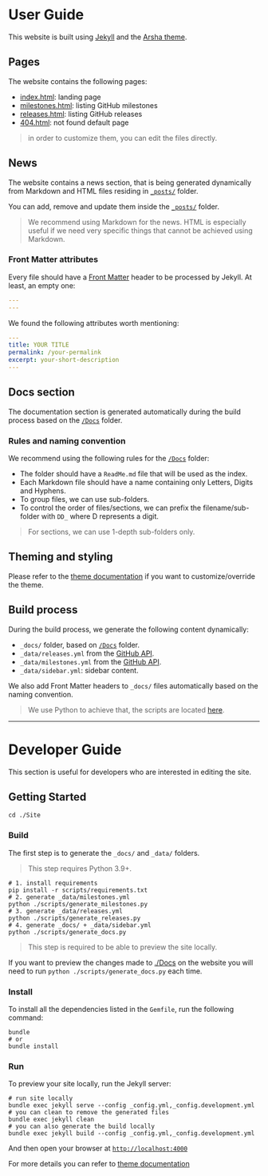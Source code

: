 # User Guide

This website is built using [Jekyll](https://jekyllrb.com/) and
the [Arsha theme](https://github.com/m4rs-mt/ILGPU.WebTheme).

## Pages

The website contains the following pages:

- [index.html](./index.html): landing page
- [milestones.html](./milestones.html): listing GitHub milestones
- [releases.html](./releases.html): listing GitHub releases
- [404.html](./404.html): not found default page

> in order to customize them, you can edit the files directly.

## News

The website contains a news section, that is being generated dynamically from Markdown and HTML files residing
in [`_posts/`](./_posts) folder.

You can add, remove and update them inside the [`_posts/`](./_posts) folder.

> We recommend using Markdown for the news. HTML is especially useful if we need very specific things that cannot
> be achieved using Markdown.

### Front Matter attributes

Every file should have a [Front Matter](https://jekyllrb.com/docs/front-matter/) header to be processed by Jekyll.
At least, an empty one:

```yaml
---
---
```

We found the following attributes worth mentioning:

```yaml
---
title: YOUR TITLE
permalink: /your-permalink
excerpt: your-short-description
---
```

## Docs section

The documentation section is generated automatically during the build process based on the [`/Docs`](../Docs) folder.

### Rules and naming convention

We recommend using the following rules for the [`/Docs`](../Docs) folder:

- The folder should have a `ReadMe.md` file that will be used as the index.
- Each Markdown file should have a name containing only Letters, Digits and Hyphens.
- To group files, we can use sub-folders.
- To control the order of files/sections, we can prefix the filename/sub-folder with `DD_` where D represents a digit.

> For sections, we can use 1-depth sub-folders only.

## Theming and styling

Please refer to the [theme documentation](https://github.com/m4rs-mt/ILGPU.WebTheme/blob/main/USAGE.md) if
you want to customize/override the theme.

## Build process

During the build process, we generate the following content dynamically:

- `_docs/` folder, based on [`/Docs`](../Docs) folder.
- `_data/releases.yml` from the [GitHub API](https://api.github.com/repos/m4rs-mt/ILGPU/releases).
- `_data/milestones.yml` from the [GitHub API](https://api.github.com/repos/m4rs-mt/ILGPU/milestones).
- `_data/sidebar.yml`: sidebar content.

We also add Front Matter headers to `_docs/` files automatically based on the naming convention.

> We use Python to achieve that, the scripts are located [here](./scripts).

------------------------------------------------------------------------------------------------------------------------

# Developer Guide

This section is useful for developers who are interested in editing the site.

## Getting Started

```shell
cd ./Site
```

### Build

The first step is to generate the `_docs/` and `_data/` folders.

> This step requires Python 3.9+.

```shell
# 1. install requirements
pip install -r scripts/requirements.txt
# 2. generate _data/milestones.yml
python ./scripts/generate_milestones.py
# 3. generate _data/releases.yml
python ./scripts/generate_releases.py
# 4. generate _docs/ + _data/sidebar.yml
python ./scripts/generate_docs.py
```

> This step is required to be able to preview the site locally.

If you want to preview the changes made to [./Docs](../Docs) on the website you will need to
run `python ./scripts/generate_docs.py` each time.

### Install

To install all the dependencies listed in the `Gemfile`, run the following command:

```shell
bundle
# or
bundle install
```

### Run

To preview your site locally, run the Jekyll server:

```shell
# run site locally
bundle exec jekyll serve --config _config.yml,_config.development.yml
# you can clean to remove the generated files
bundle exec jekyll clean
# you can also generate the build locally
bundle exec jekyll build --config _config.yml,_config.development.yml
```

And then open your browser at [`http://localhost:4000`](http://localhost:4000)

For more details you can refer
to [theme documentation](https://github.com/m4rs-mt/ILGPU.WebTheme/blob/main/DEVELOPMENT.md)
